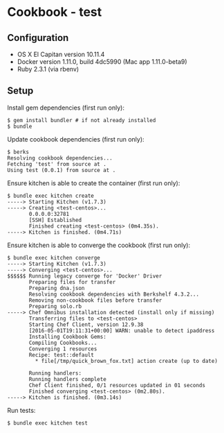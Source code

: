 Cookbook - test
===============

Configuration
-------------

- OS X El Capitan version 10.11.4
- Docker version 1.11.0, build 4dc5990 (Mac app 1.11.0-beta9)
- Ruby 2.3.1 (via rbenv)


Setup
-----

Install gem dependencies (first run only):

    $ gem install bundler # if not already installed
    $ bundle

Update cookbook dependencies (first run only):

    $ berks
    Resolving cookbook dependencies...
    Fetching 'test' from source at .
    Using test (0.0.1) from source at .

Ensure kitchen is able to create the container (first run only):

    $ bundle exec kitchen create
    -----> Starting Kitchen (v1.7.3)
    -----> Creating <test-centos>...
           0.0.0.0:32781
           [SSH] Established
           Finished creating <test-centos> (0m4.35s).
    -----> Kitchen is finished. (0m4.71s)

Ensure kitchen is able to converge the cookbook (first run only):

    $ bundle exec kitchen converge
    -----> Starting Kitchen (v1.7.3)
    -----> Converging <test-centos>...
    $$$$$$ Running legacy converge for 'Docker' Driver
           Preparing files for transfer
           Preparing dna.json
           Resolving cookbook dependencies with Berkshelf 4.3.2...
           Removing non-cookbook files before transfer
           Preparing solo.rb
    -----> Chef Omnibus installation detected (install only if missing)
           Transferring files to <test-centos>
           Starting Chef Client, version 12.9.38
           [2016-05-01T19:11:31+00:00] WARN: unable to detect ipaddress
           Installing Cookbook Gems:
           Compiling Cookbooks...
           Converging 1 resources
           Recipe: test::default
             * file[/tmp/quick_brown_fox.txt] action create (up to date)
       
           Running handlers:
           Running handlers complete
           Chef Client finished, 0/1 resources updated in 01 seconds
           Finished converging <test-centos> (0m2.80s).
    -----> Kitchen is finished. (0m3.14s)

Run tests:

    $ bundle exec kitchen test
